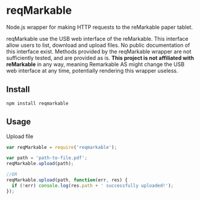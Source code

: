 # reqMarkable
Node.js wrapper for making HTTP requests to the reMarkable paper tablet.

reqMarkable use the USB web interface of the reMarkable. This interface allow users to list, download and upload files. No public documentation of this interface exist. Methods provided by the reqMarkable wrapper are not sufficiently tested, and are provided as is. **This project is not affiliated with reMarkable** in any way, meaning Remarkable AS might change the USB web interface at any time, potentially rendering this wrapper useless.

## Install
```
npm install reqmarkable
```

## Usage

Upload file
``` javascript
var reqMarkable = require('reqmarkable');

var path = 'path-to-file.pdf';
reqMarkable.upload(path);

//OR
reqMarkable.upload(path, function(err, res) {
  if (!err) console.log(res.path + ' successfully uploaded!');
});
```
